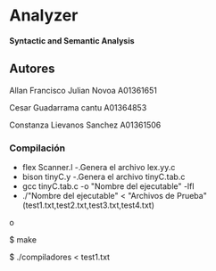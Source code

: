 # Analyzer

#### Syntactic and Semantic Analysis
## Autores
Allan Francisco Julian Novoa A01361651

Cesar Guadarrama cantu A01364853

Constanza Lievanos Sanchez A01361506


### Compilación

* flex Scanner.l 				-.Genera el archivo lex.yy.c
* bison tinyC.y 				-.Genera el archivo tinyC.tab.c
* gcc tinyC.tab.c -o "Nombre del ejecutable" -lfl
* ./"Nombre del ejecutable" < "Archivos de Prueba"(test1.txt,test2.txt,test3.txt,test4.txt)

o

  $ make

  $ ./compiladores < test1.txt

